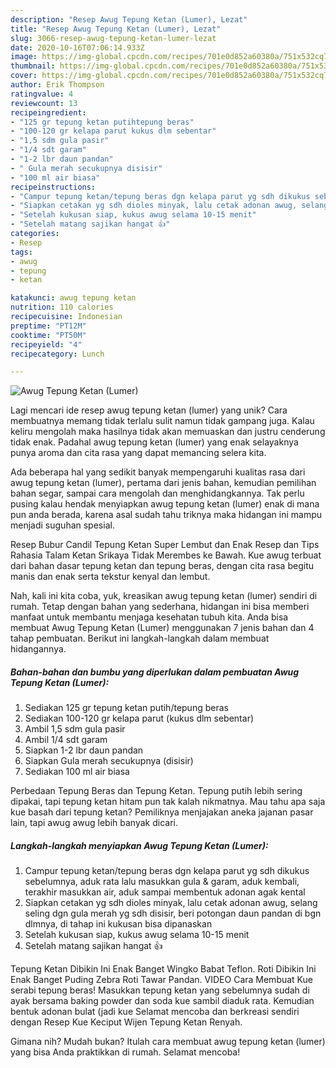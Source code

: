 ```yaml
---
description: "Resep Awug Tepung Ketan (Lumer), Lezat"
title: "Resep Awug Tepung Ketan (Lumer), Lezat"
slug: 3066-resep-awug-tepung-ketan-lumer-lezat
date: 2020-10-16T07:06:14.933Z
image: https://img-global.cpcdn.com/recipes/701e0d852a60380a/751x532cq70/awug-tepung-ketan-lumer-foto-resep-utama.jpg
thumbnail: https://img-global.cpcdn.com/recipes/701e0d852a60380a/751x532cq70/awug-tepung-ketan-lumer-foto-resep-utama.jpg
cover: https://img-global.cpcdn.com/recipes/701e0d852a60380a/751x532cq70/awug-tepung-ketan-lumer-foto-resep-utama.jpg
author: Erik Thompson
ratingvalue: 4
reviewcount: 13
recipeingredient:
- "125 gr tepung ketan putihtepung beras"
- "100-120 gr kelapa parut kukus dlm sebentar"
- "1,5 sdm gula pasir"
- "1/4 sdt garam"
- "1-2 lbr daun pandan"
- " Gula merah secukupnya disisir"
- "100 ml air biasa"
recipeinstructions:
- "Campur tepung ketan/tepung beras dgn kelapa parut yg sdh dikukus sebelumnya, aduk rata lalu masukkan gula &amp; garam, aduk kembali, terakhir masukkan air, aduk sampai membentuk adonan agak kental"
- "Siapkan cetakan yg sdh dioles minyak, lalu cetak adonan awug, selang seling dgn gula merah yg sdh disisir, beri potongan daun pandan di bgn dlmnya, di tahap ini kukusan bisa dipanaskan"
- "Setelah kukusan siap, kukus awug selama 10-15 menit"
- "Setelah matang sajikan hangat 👍"
categories:
- Resep
tags:
- awug
- tepung
- ketan

katakunci: awug tepung ketan 
nutrition: 110 calories
recipecuisine: Indonesian
preptime: "PT12M"
cooktime: "PT50M"
recipeyield: "4"
recipecategory: Lunch

---
```



![Awug Tepung Ketan (Lumer)](https://img-global.cpcdn.com/recipes/701e0d852a60380a/751x532cq70/awug-tepung-ketan-lumer-foto-resep-utama.jpg)

Lagi mencari ide resep awug tepung ketan (lumer) yang unik? Cara membuatnya memang tidak terlalu sulit namun tidak gampang juga. Kalau keliru mengolah maka hasilnya tidak akan memuaskan dan justru cenderung tidak enak. Padahal awug tepung ketan (lumer) yang enak selayaknya punya aroma dan cita rasa yang dapat memancing selera kita.

Ada beberapa hal yang sedikit banyak mempengaruhi kualitas rasa dari awug tepung ketan (lumer), pertama dari jenis bahan, kemudian pemilihan bahan segar, sampai cara mengolah dan menghidangkannya. Tak perlu pusing kalau hendak menyiapkan awug tepung ketan (lumer) enak di mana pun anda berada, karena asal sudah tahu triknya maka hidangan ini mampu menjadi suguhan spesial.

Resep Bubur Candil Tepung Ketan Super Lembut dan Enak Resep dan Tips Rahasia Talam Ketan Srikaya Tidak Merembes ke Bawah. Kue awug terbuat dari bahan dasar tepung ketan dan tepung beras, dengan cita rasa begitu manis dan enak serta tekstur kenyal dan lembut.


Nah, kali ini kita coba, yuk, kreasikan awug tepung ketan (lumer) sendiri di rumah. Tetap dengan bahan yang sederhana, hidangan ini bisa memberi manfaat untuk membantu menjaga kesehatan tubuh kita. Anda bisa membuat Awug Tepung Ketan (Lumer) menggunakan 7 jenis bahan dan 4 tahap pembuatan. Berikut ini langkah-langkah dalam membuat hidangannya.

<!--inarticleads1-->

##### Bahan-bahan dan bumbu yang diperlukan dalam pembuatan Awug Tepung Ketan (Lumer):

1. Sediakan 125 gr tepung ketan putih/tepung beras
1. Sediakan 100-120 gr kelapa parut (kukus dlm sebentar)
1. Ambil 1,5 sdm gula pasir
1. Ambil 1/4 sdt garam
1. Siapkan 1-2 lbr daun pandan
1. Siapkan  Gula merah secukupnya (disisir)
1. Sediakan 100 ml air biasa


Perbedaan Tepung Beras dan Tepung Ketan. Tepung putih lebih sering dipakai, tapi tepung ketan hitam pun tak kalah nikmatnya. Mau tahu apa saja kue basah dari tepung ketan? Pemiliknya menjajakan aneka jajanan pasar lain, tapi awug awug lebih banyak dicari. 

<!--inarticleads2-->

##### Langkah-langkah menyiapkan Awug Tepung Ketan (Lumer):

1. Campur tepung ketan/tepung beras dgn kelapa parut yg sdh dikukus sebelumnya, aduk rata lalu masukkan gula &amp; garam, aduk kembali, terakhir masukkan air, aduk sampai membentuk adonan agak kental
1. Siapkan cetakan yg sdh dioles minyak, lalu cetak adonan awug, selang seling dgn gula merah yg sdh disisir, beri potongan daun pandan di bgn dlmnya, di tahap ini kukusan bisa dipanaskan
1. Setelah kukusan siap, kukus awug selama 10-15 menit
1. Setelah matang sajikan hangat 👍


Tepung Ketan Dibikin Ini Enak Banget Wingko Babat Teflon. Roti Dibikin Ini Enak Banget Puding Zebra Roti Tawar Pandan. VIDEO Cara Membuat Kue serabi tepung beras! Masukkan tepung ketan yang sebelumnya sudah di ayak bersama baking powder dan soda kue sambil diaduk rata. Kemudian bentuk adonan bulat (jadi kue Selamat mencoba dan berkreasi sendiri dengan Resep Kue Keciput Wijen Tepung Ketan Renyah. 

Gimana nih? Mudah bukan? Itulah cara membuat awug tepung ketan (lumer) yang bisa Anda praktikkan di rumah. Selamat mencoba!
